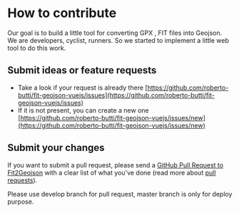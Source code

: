 # How to contribute

Our goal is to build a little tool for converting GPX , FIT files into Geojson. We are developers, cyclist, runners.
So we started to implement a little web tool to do this work.

## Submit ideas or feature requests

* Take a look if your request is already there [https://github.com/roberto-butti/fit-geojson-vuejs/issues](https://github.com/roberto-butti/fit-geojson-vuejs/issues)
* If it is not present, you can create a new one [https://github.com/roberto-butti/fit-geojson-vuejs/issues/new](https://github.com/roberto-butti/fit-geojson-vuejs/issues/new)

## Submit your changes

If you want to submit a pull request, please send a [GitHub Pull Request to Fit2Geojson](https://github.com/roberto-butti/fit-geojson-vuejs/pull/new/develop) with a clear list of what you've done (read more about [pull requests](http://help.github.com/pull-requests/)).


Please use develop branch for pull request, master branch is only for deploy purpose.

